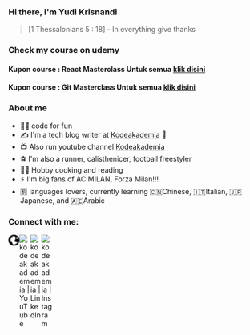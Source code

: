 ### Hi there, I'm Yudi Krisnandi
> [1 Thessalonians 5 : 18] - In everything give thanks

### Check my course on udemy

#### Kupon course : React Masterclass Untuk semua [klik disini][react]

#### Kupon course : Git Masterclass Untuk semua [klik disini][git]

### About me
- 👨‍💻 code for fun
- ✍️ I'm a tech blog writer at [Kodeakademia][website] 👋
- 📺 Also run youtube channel [Kodeakademia][Youtube]
- ⚽ I'm also a runner, calisthenicer, football freestyler
- 🧑‍🍳 Hobby cooking and reading
- ⚡ I'm big fans of AC MILAN, Forza Milan!!!
- 🈹 languages lovers, currently learning 🇨🇳Chinese, 🇮🇹Italian, 🇯🇵Japanese, and 🇦🇪Arabic

### Connect with me:
[<img align="left" alt=" https://medium.com/codeacademia " width="22px" src="https://raw.githubusercontent.com/iconic/open-iconic/master/svg/globe.svg" />][website]
[<img align="left" alt="kodeakademia | YouTube" width="22px" src="https://cdn.jsdelivr.net/npm/simple-icons@v3/icons/youtube.svg" />][youtube]
[<img align="left" alt="kodeakademia | LinkedIn" width="22px" src="https://cdn.jsdelivr.net/npm/simple-icons@v3/icons/linkedin.svg" />][linkedin]
[<img align="left" alt="kodeakademia | Instagram" width="22px" src="https://cdn.jsdelivr.net/npm/simple-icons@v3/icons/instagram.svg" />][instagram]


[website]: https://medium.com/codeacademia 
[youtube]: https://www.youtube.com/channel/UCFrn9K9POdgVCutBs0hkqMQ
[instagram]: https://www.instagram.com/yudi_kaka/
[linkedin]: https://www.linkedin.com/in/yudikrisnandi22/
[react]: https://www.udemy.com/course/react-master-class-untuk-semua/?couponCode=5ACA8BCE0BFEF84D04FC
[git]: https://www.udemy.com/course/git-masterclass-untuk-semua/?couponCode=ED76D89602FEAAEE7DBA
